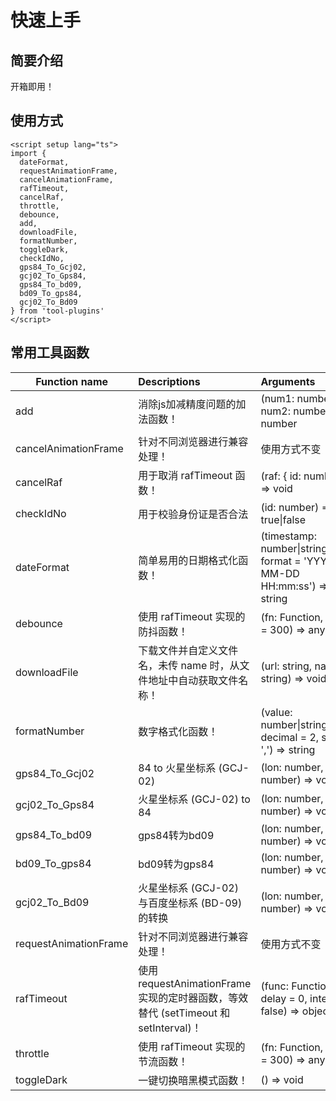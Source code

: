 # 快速上手<BackTop />

## 简要介绍

开箱即用！

## 使用方式

```vue
<script setup lang="ts">
import {
  dateFormat,
  requestAnimationFrame,
  cancelAnimationFrame,
  rafTimeout,
  cancelRaf,
  throttle,
  debounce,
  add,
  downloadFile,
  formatNumber,
  toggleDark,
  checkIdNo,
  gps84_To_Gcj02,
  gcj02_To_Gps84,
  gps84_To_bd09,
  bd09_To_gps84,
  gcj02_To_Bd09
} from 'tool-plugins'
</script>
```

## 常用工具函数

| Function name         | Descriptions                                                       | Arguments                                                                           |
|-----------------------|:-------------------------------------------------------------------|:------------------------------------------------------------------------------------|
| add                   | 消除js加减精度问题的加法函数！                                                   | (num1: number, num2: number) => number                                              |
| cancelAnimationFrame  | 针对不同浏览器进行兼容处理！                                                     | 使用方式不变                                                                              |
| cancelRaf             | 用于取消 rafTimeout 函数！                                                | (raf: { id: number }) => void                                                       |
| checkIdNo             | 用于校验身份证是否合法                                                        | (id: number) => true\|false                                                         |
| dateFormat            | 简单易用的日期格式化函数！                                                      | (timestamp: number&#124;string&#124;Date, format = 'YYYY-MM-DD HH:mm:ss') => string |
| debounce              | 使用 rafTimeout 实现的防抖函数！                                             | (fn: Function, delay = 300) => any                                                  |
| downloadFile          | 下载文件并自定义文件名，未传 name 时，从文件地址中自动获取文件名称！                              | (url: string, name: string) => void                                                 |
| formatNumber          | 数字格式化函数！                                                           | (value: number&#124;string, decimal = 2, split = ',') => string                     |
| gps84_To_Gcj02        | 84 to 火星坐标系 (GCJ-02)                                               | (lon: number, lat: number) => void                                                  |
| gcj02_To_Gps84        | 火星坐标系 (GCJ-02) to 84                                               | (lon: number, lat: number) => void                                                  |
| gps84_To_bd09         | gps84转为bd09                                                        | (lon: number, lat: number) => void                                                  |
| bd09_To_gps84         | bd09转为gps84                                                        | (lon: number, lat: number) => void                                                  |
| gcj02_To_Bd09         | 火星坐标系 (GCJ-02) 与百度坐标系 (BD-09) 的转换                                  | (lon: number, lat: number) => void                                                  |
| requestAnimationFrame | 针对不同浏览器进行兼容处理！                                                     | 使用方式不变                                                                              |
| rafTimeout            | 使用 requestAnimationFrame 实现的定时器函数，等效替代 (setTimeout 和 setInterval)！ | (func: Function, delay = 0, interval = false) => object                             |
| throttle              | 使用 rafTimeout 实现的节流函数！                                             | (fn: Function, delay = 300) => any                                                  |
| toggleDark            | 一键切换暗黑模式函数！                                                        | () => void                                                                          |
